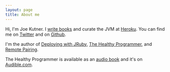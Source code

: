 ```yaml
---
layout: page
title: About me
---
```


Hi, I'm Joe Kutner. I [write books](http://healthyprog.com/)
and curate the JVM at [Heroku](http://heroku.com).
You can find me on [Twitter](https://twitter.com/codefinger)
and on [Github](https://github.com/jkutner).

I'm the author of [Deploying with JRuby](http://amzn.com/1934356972),
[The Healthy Programmer](http://healthyprog.com/), and
[Remote Pairing](https://pragprog.com/book/jkrp/remote-pairing).

The Healthy Programmer is available as an [audio book](https://pragprog.com/audio_books/jkthp/the-healthy-programmer-audio-book)
and it's on [Audible.com](http://www.audible.com/pd/Self-Development/The-Healthy-Programmer-Audiobook/B00OMEE02E).
